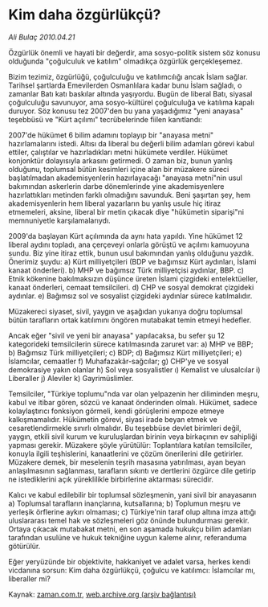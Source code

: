 # Kim daha özgürlükçü?

*Ali Bulaç 2010.04.21*

<tr><td class="metin" colspan="2" style="padding-top: 20px; padding-left: 5px; ">Özgürlük önemli ve hayati bir değerdir, ama sosyo-politik sistem söz konusu olduğunda "çoğulculuk ve katılım" olmadıkça özgürlük gerçekleşemez.</td></tr><tr><td class="metin" colspan="2" style="padding-top: 20px; padding-left: 5px; "><p>Bizim tezimiz, özgürlüğü, çoğulculuğu ve katılımcılığı ancak İslam sağlar. Tarihsel şartlarda Emevilerden Osmanlılara kadar bunu İslam sağladı, o zamanlar Batı katı baskılar altında yaşıyordu. Bugün de liberal Batı, siyasal çoğulculuğu savunuyor, ama sosyo-kültürel çoğulculuğa ve katılıma kapalı duruyor. Söz konusu tez 2007'den bu yana yaşadığımız "yeni anayasa" teşebbüsü ve "Kürt açılımı" tecrübelerinde fiilen kanıtlandı:
<p>2007'de hükümet 6 bilim adamını toplayıp bir "anayasa metni" hazırlamalarını istedi. Altısı da liberal bu değerli bilim adamları görevi kabul ettiler, çalıştılar ve hazırladıkları metni hükümete verdiler. Hükümet konjonktür dolayısıyla arkasını getirmedi. O zaman biz, bunun yanlış olduğunu, toplumsal bütün kesimleri içine alan bir müzakere süreci başlatılmadan akademisyenlerin hazırlayacağı "anayasa metni"nin usul bakımından askerlerin darbe dönemlerinde yine akademisyenlere hazırlattıkları metinden farklı olmadığını savunduk. Beni şaşırtan şey, hem akademisyenlerin hem liberal yazarların bu yanlış usule hiç itiraz etmemeleri, aksine, liberal bir metin çıkacak diye "hükümetin siparişi"ni memnuniyetle karşılamalarıydı.
<p>2009'da başlayan Kürt açılımında da aynı hata yapıldı. Yine hükümet 12 liberal aydını topladı, ana çerçeveyi onlarla görüştü ve açılımı kamuoyuna sundu. Biz yine itiraz ettik, bunun usul bakımından yanlış olduğunu yazdık. Önerimiz şuydu: a) Kürt milliyetçileri (BDP ve bağımsız Kürt aydınları, İslami kanaat önderleri). b) MHP ve bağımsız Türk milliyetçisi aydınlar, BBP. c) Etnik kökenine bakılmaksızın düşünce üreten İslami çizgideki entelektüeller, kanaat önderleri, cemaat temsilcileri. d) CHP ve sosyal demokrat çizgideki aydınlar. e) Bağımsız sol ve sosyalist çizgideki aydınlar sürece katılmalıdır.
<p>Müzakereci siyaset, sivil, yaygın ve aşağıdan yukarıya doğru toplumsal bütün tarafların ortak katılımını öngören mutabakat temin etmeyi hedefler.
<p>Ancak eğer "sivil ve yeni bir anayasa" yapılacaksa, bu sefer şu 12 kategorideki temsilcilerin sürece katılmasında zaruret var: a) MHP ve BBP; b) Bağımsız Türk milliyetçileri; c) BDP; d) Bağımsız Kürt milliyetçileri; e) İslamcılar, cemaatler f) Muhafazakâr-sağcılar; g) CHP'ye ve sosyal demokrasiye yakın olanlar h) Sol veya sosyalistler ı) Kemalist ve ulusalcılar i) Liberaller j) Aleviler k) Gayrimüslimler. 
<p>Temsilciler, "Türkiye toplumu"nda var olan yelpazenin her diliminden meşru, kabul ve itibar gören, sözcü ve kanaat önderinden olmalı. Hükümet, sadece kolaylaştırıcı fonksiyon görmeli, kendi görüşlerini empoze etmeye kalkışmamalıdır. Hükümetin görevi, siyasi irade beyan etmek ve cesaretlendirmekle sınırlı olmalıdır. Bu teşebbüse devlet birimleri değil, yaygın, etkili sivil kurum ve kuruluşlardan birinin veya birkaçının ev sahipliği yapması gerekir. Müzakere şöyle yürütülür: Toplantılara katılan temsilciler, konuyla ilgili teşhislerini, kanaatlerini ve çözüm önerilerini dile getirirler. Müzakere demek, bir meselenin teşrih masasına yatırılması, ayan beyan anlaşılmasının sağlanması, tarafların sıkıntı ve dertlerini özgürce dile getirip ne istediklerini açık yüreklilikle birbirlerine aktarması sürecidir. 
<p>Kalıcı ve kabul edilebilir bir toplumsal sözleşmenin, yani sivil bir anayasanın a) Toplumsal tarafların inançlarına, kutsallarına; b) Toplumun meşru ve yerleşik örflerine aykırı olmaması; c) Türkiye'nin taraf olup altına imza attığı uluslararası temel hak ve sözleşmeleri göz önünde bulundurması gerekir. Ortaya çıkacak mutabakat metni, en son aşamada hukukçu bilim adamları tarafından usulüne ve hukuk tekniğine uygun kaleme alınır, referanduma götürülür.
<p>Eğer yeryüzünde bir objektivite, hakkaniyet ve adalet varsa, herkes kendi vicdanına sorsun: Kim daha özgürlükçü, çoğulcu ve katılımcı: İslamcılar mı, liberaller mi?<br/></p></p></p></p></p></p></p></p></td></tr>

Kaynak: [zaman.com.tr](http://zaman.com.tr/yazar.do?yazino=975456), [web.archive.org (arşiv bağlantısı)](http://web.archive.org/web/20100430204506/http://zaman.com.tr:80/yazar.do?yazino=975456)
